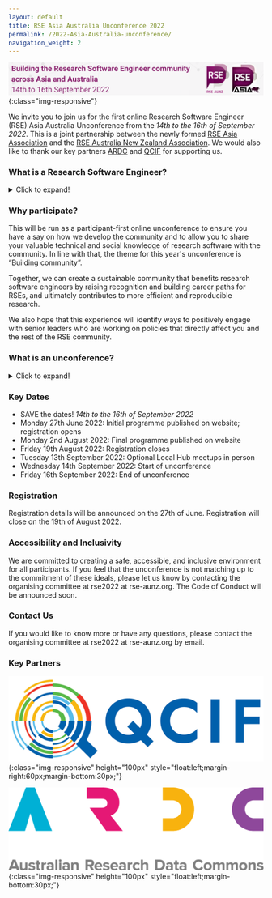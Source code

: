 ```yaml
---
layout: default
title: RSE Asia Australia Unconference 2022
permalink: /2022-Asia-Australia-unconference/
navigation_weight: 2
---
```

![banner of RSE Asia Australia conference 2022 - building the research software community across Asia and Australia ](/assets/conference_banner_small_website.png){:class="img-responsive"}

We invite you to join us for the first online Research Software Engineer (RSE) Asia Australia Unconference from the *14th to the 16th of September 2022*. This is a joint partnership between the newly formed [RSE Asia Association](https://rse-asia.github.io/RSE_Asia/) and the [RSE Australia New Zealand Association](https://rse-aunz.github.io/). We would also like to thank our key partners [ARDC](https://ardc.edu.au/) and [QCIF](https://qcif.edu.au/) for supporting us.

### What is a Research Software Engineer? 
<details>
  <summary>Click to expand!</summary>

Research Software Engineer is a broad term for people in academia who combine expertise in programming with an intricate understanding of research, e.g. researchers and academics who code, generalists who bring communities together across the research and technical domains, systems administrators who maintain research systems, and software engineers who work in the research domain. 
</details>

### Why participate?

This will be run as a participant-first online unconference to ensure you have a say on how we develop the community and to allow you to share your valuable technical and social knowledge of research software with the community. In line with that, the theme for this year's unconference is “Building community”.

Together, we can create a sustainable community that benefits research software engineers by raising recognition and building career paths for RSEs, and ultimately contributes to more efficient and reproducible research.

We also hope that this experience will identify ways to positively engage with senior leaders who are working on policies that directly affect you and the rest of the RSE community. 

### What is an unconference?
<details>
  <summary>Click to expand!</summary>
The unconference will run online over three half-days. An unconference is where the agenda is created by the attendees at the beginning of the meeting. Anyone who wants to initiate a discussion on a topic can claim a time and a space [1]. 

For this particular unconference, we will create breakout groups for the top three topics for each session. At the start of each day we will have an introduction session to provide the participants with some ideas on what they might want to discuss during the conference. We aim to summarise topics and make these available publicly after the unconference.

An overview of what the program will look like will be coming soon.

[1] [https://en.wikipedia.org/wiki/Unconference](https://en.wikipedia.org/wiki/Unconference)
</details>

### Key Dates

- SAVE the dates! *14th to the 16th of September 2022*
- Monday 27th June 2022: Initial programme published on website; registration opens
- Monday 2nd August 2022: Final programme published on website
- Friday 19th August 2022: Registration closes
- Tuesday 13th September 2022: Optional Local Hub meetups in person
- Wednesday 14th September 2022: Start of unconference
- Friday 16th September 2022: End of unconference

### Registration 

Registration details will be announced on the 27th of June. Registration will close on the 19th of August 2022.

### Accessibility and Inclusivity

We are committed to creating a safe, accessible, and inclusive environment for all participants. If you feel that the unconference is not matching up to the commitment of these ideals, please let us know by contacting the organising committee at rse2022 at rse-aunz.org. The Code of
Conduct will be announced soon.

### Contact Us

If you would like to know more or have any questions, please contact the organising committee at rse2022 at rse-aunz.org by email.


### Key Partners

![logo of QCIF ](/assets/qcif_logo.jpeg){:class="img-responsive" height="100px" style="float:left;margin-right:60px;margin-bottom:30px;"}


![logo of ARDC ](/assets/ARDC_logo_RGB.png){:class="img-responsive" height="100px" style="float:left;margin-bottom:30px;"}




